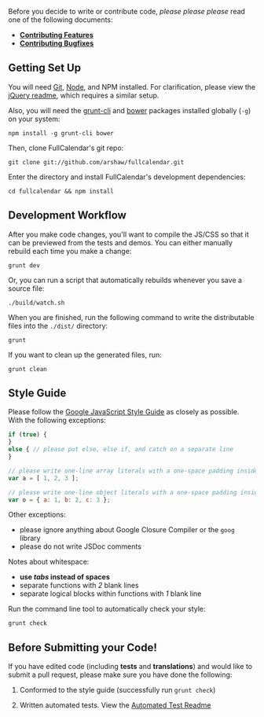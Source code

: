 Before you decide to write or contribute code, *please please please* read one of the following documents:

- [**Contributing Features**](Contributing-Features)
- [**Contributing Bugfixes**](Contributing-Bugfixes)

## Getting Set Up

You will need [Git][git], [Node][node], and NPM installed. For clarification, please view the [jQuery readme][jq-readme], which requires a similar setup.

Also, you will need the [grunt-cli][grunt-cli] and [bower][bower] packages installed globally (`-g`) on your system:

	npm install -g grunt-cli bower

Then, clone FullCalendar's git repo:

	git clone git://github.com/arshaw/fullcalendar.git

Enter the directory and install FullCalendar's development dependencies:

	cd fullcalendar && npm install


## Development Workflow

After you make code changes, you'll want to compile the JS/CSS so that it can be previewed from the tests and demos. You can either manually rebuild each time you make a change:

	grunt dev

Or, you can run a script that automatically rebuilds whenever you save a source file:

	./build/watch.sh

When you are finished, run the following command to write the distributable files into the `./dist/` directory:

	grunt

If you want to clean up the generated files, run:

	grunt clean


## Style Guide

Please follow the [Google JavaScript Style Guide] as closely as possible. With the following exceptions:

```js
if (true) {
}
else { // please put else, else if, and catch on a separate line
}

// please write one-line array literals with a one-space padding inside
var a = [ 1, 2, 3 ];

// please write one-line object literals with a one-space padding inside
var o = { a: 1, b: 2, c: 3 };
```

Other exceptions:

- please ignore anything about Google Closure Compiler or the `goog` library
- please do not write JSDoc comments

Notes about whitespace:

- **use *tabs* instead of spaces**
- separate functions with *2* blank lines
- separate logical blocks within functions with *1* blank line

Run the command line tool to automatically check your style:

	grunt check


## Before Submitting your Code!

If you have edited code (including **tests** and **translations**) and would like to submit a pull request, please make sure you have done the following:

1. Conformed to the style guide (successfully run `grunt check`)

2. Written automated tests. View the [Automated Test Readme]


[git]: http://git-scm.com/
[node]: http://nodejs.org/
[grunt-cli]: http://gruntjs.com/getting-started#installing-the-cli
[bower]: http://bower.io/
[jq-readme]: https://github.com/jquery/jquery/blob/master/README.md#what-you-need-to-build-your-own-jquery
[karma]: http://karma-runner.github.io/0.10/index.html
[Google JavaScript Style Guide]: http://google-styleguide.googlecode.com/svn/trunk/javascriptguide.xml
[Automated Test Readme]: Automated-Tests